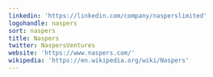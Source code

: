 ```yaml
---
linkedin: 'https://linkedin.com/company/nasperslimited'
logohandle: naspers
sort: naspers
title: Naspers
twitter: NaspersVentures
website: 'https://www.naspers.com/'
wikipedia: 'https://en.wikipedia.org/wiki/Naspers'
---
```

